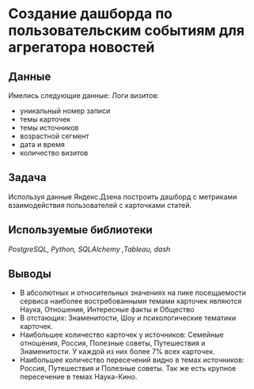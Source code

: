 # Создание дашборда по пользовательским событиям для агрегатора новостей
## Данные
Имелись следующие данные:
Логи визитов:

- уникальный номер записи
- темы карточек
- темы источников
- возрастной сегмент
- дата и время
- количество визитов

## Задача
Используя данные Яндекс.Дзена построить дашборд с метриками взаимодействия пользователей с карточками статей.
## Используемые библиотеки
*PostgreSQL, Python, SQLAlchemy ,Tableau, dash*
## Выводы
- В абсолютных и относительных значениях на пике посещаемости 
сервиса наиболее востребованными темами карточек являются 
Наука, Отношения, Интересные факты и Общество
- В отстающих: Знаменитости, Шоу и психологические тематики 
карточек.
- Наибольшее количество карточек у источников: Семейные 
отношения, Россия, Полезные советы, Путешествия и 
Знаменитости. У каждой из них более 7% всех карточек.
- Наибольшее количество пересечений видно в темах источников: 
Россия, Путешествия и Полезные советы. Так же есть крупное 
пересечение в темах Наука-Кино.
